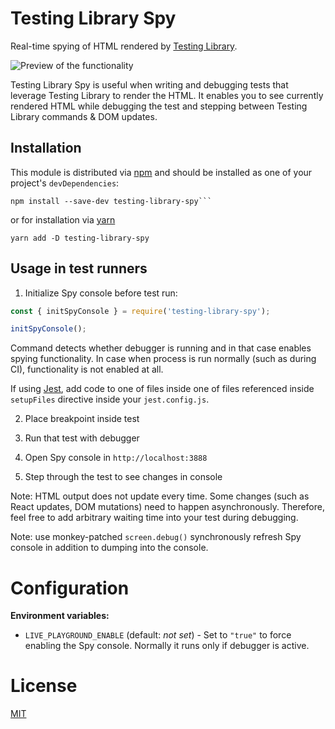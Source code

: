 # Testing Library Spy

Real-time spying of HTML rendered by [Testing Library](https://testing-library.com/).

![Preview of the functionality](docs/teaser.gif)

Testing Library Spy is useful when writing and debugging tests that leverage Testing Library
to render the HTML. It enables you to see currently rendered HTML while debugging the test
and stepping between Testing Library commands & DOM updates.

## Installation

This module is distributed via [npm](https://www.npmjs.com) and should be installed as one of your project's `devDependencies`:

```shell
npm install --save-dev testing-library-spy```
```

or for installation via [yarn](https://yarnpkg.com/)

```shell
yarn add -D testing-library-spy
```

## Usage in test runners

1. Initialize Spy console before test run:

```javascript
const { initSpyConsole } = require('testing-library-spy');

initSpyConsole();
```

Command detects whether debugger is running and in that case enables spying functionality.
In case when process is run normally (such as during CI), functionality is not enabled at all.

If using [Jest](https://jestjs.io/), add code to one of files inside one of files referenced inside `setupFiles` directive inside your `jest.config.js`.

2. Place breakpoint inside test

3. Run that test with debugger

4. Open Spy console in `http://localhost:3888`

5. Step through the test to see changes in console

Note: HTML output does not update every time. Some changes (such as React updates, DOM mutations) need to happen asynchronously. Therefore, feel free to add arbitrary waiting time into your test during debugging.

Note: use monkey-patched `screen.debug()` synchronously refresh Spy console in addition to dumping into the console.

# Configuration

**Environment variables:**

* `LIVE_PLAYGROUND_ENABLE` (default: _not set_) - Set to `"true"` to force enabling the Spy console. Normally it runs only if debugger is active.

# License

[MIT](LICENSE)
